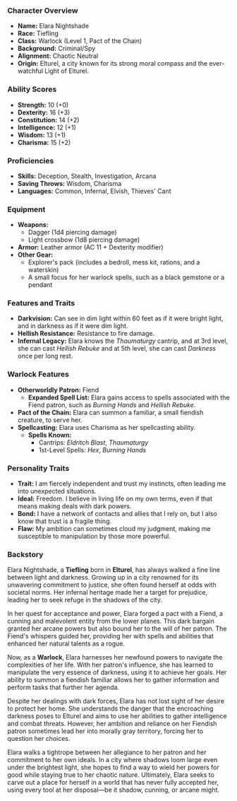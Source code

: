 
### Character Overview

- **Name:** Elara Nightshade
- **Race:** Tiefling
- **Class:** Warlock (Level 1, Pact of the Chain)
- **Background:** Criminal/Spy
- **Alignment:** Chaotic Neutral
- **Origin:** Elturel, a city known for its strong moral compass and the ever-watchful Light of Elturel.

### Ability Scores

- **Strength:** 10 (+0)
- **Dexterity:** 16 (+3)
- **Constitution:** 14 (+2)
- **Intelligence:** 12 (+1)
- **Wisdom:** 13 (+1)
- **Charisma:** 15 (+2)

### Proficiencies

- **Skills:** Deception, Stealth, Investigation, Arcana
- **Saving Throws:** Wisdom, Charisma
- **Languages:** Common, Infernal, Elvish, Thieves' Cant

### Equipment

- **Weapons:**
  - Dagger (1d4 piercing damage)
  - Light crossbow (1d8 piercing damage)
- **Armor:** Leather armor (AC 11 + Dexterity modifier)
- **Other Gear:**
  - Explorer's pack (includes a bedroll, mess kit, rations, and a waterskin)
  - A small focus for her warlock spells, such as a black gemstone or a pendant

### Features and Traits

- **Darkvision:** Can see in dim light within 60 feet as if it were bright light, and in darkness as if it were dim light.
- **Hellish Resistance:** Resistance to fire damage.
- **Infernal Legacy:** Elara knows the *Thaumaturgy* cantrip, and at 3rd level, she can cast *Hellish Rebuke* and at 5th level, she can cast *Darkness* once per long rest.

### Warlock Features

- **Otherworldly Patron:** Fiend
  - **Expanded Spell List:** Elara gains access to spells associated with the Fiend patron, such as *Burning Hands* and *Hellish Rebuke*.
- **Pact of the Chain:** Elara can summon a familiar, a small fiendish creature, to serve her.
- **Spellcasting:** Elara uses Charisma as her spellcasting ability.
  - **Spells Known:**
    - Cantrips: *Eldritch Blast*, *Thaumaturgy*
    - 1st-Level Spells: *Hex*, *Burning Hands*

### Personality Traits

- **Trait:** I am fiercely independent and trust my instincts, often leading me into unexpected situations.
- **Ideal:** Freedom. I believe in living life on my own terms, even if that means making deals with dark powers.
- **Bond:** I have a network of contacts and allies that I rely on, but I also know that trust is a fragile thing.
- **Flaw:** My ambition can sometimes cloud my judgment, making me susceptible to manipulation by those more powerful.

### Backstory

Elara Nightshade, a **Tiefling** born in **Elturel**, has always walked a fine line between light and darkness. Growing up in a city renowned for its unwavering commitment to justice, she often found herself at odds with societal norms. Her infernal heritage made her a target for prejudice, leading her to seek refuge in the shadows of the city.

In her quest for acceptance and power, Elara forged a pact with a Fiend, a cunning and malevolent entity from the lower planes. This dark bargain granted her arcane powers but also bound her to the will of her patron. The Fiend's whispers guided her, providing her with spells and abilities that enhanced her natural talents as a rogue.

Now, as a **Warlock**, Elara harnesses her newfound powers to navigate the complexities of her life. With her patron's influence, she has learned to manipulate the very essence of darkness, using it to achieve her goals. Her ability to summon a fiendish familiar allows her to gather information and perform tasks that further her agenda.

Despite her dealings with dark forces, Elara has not lost sight of her desire to protect her home. She understands the danger that the encroaching darkness poses to Elturel and aims to use her abilities to gather intelligence and combat threats. However, her ambition and reliance on her Fiendish patron sometimes lead her into morally gray territory, forcing her to question her choices.

Elara walks a tightrope between her allegiance to her patron and her commitment to her own ideals. In a city where shadows loom large even under the brightest light, she hopes to find a way to wield her powers for good while staying true to her chaotic nature. Ultimately, Elara seeks to carve out a place for herself in a world that has never fully accepted her, using every tool at her disposal—be it shadow, cunning, or arcane might.
<!--stackedit_data:
eyJoaXN0b3J5IjpbMTkxMzU3ODg4N119
-->